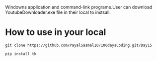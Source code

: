 Windowns application and command-link programe.User can download YoutubeDownloader.exe file in their local to instsall.

# How to use in your local
```
git clone https://github.com/PayalSasmal10/100daysCoding.git/Day15
```

```
pip install tk

```


